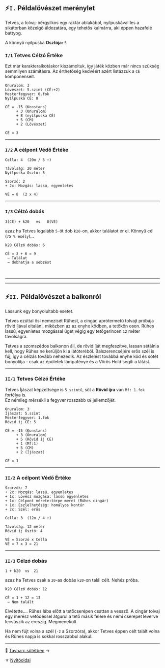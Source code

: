 ## ⚡`I.` Példalövészet merénylet

Tetves, a tolvaj-bérgyilkos egy raktár ablakából, nyílpuskával les a sikátorban közelgő áldozatára, egy tehetős kalmárra, aki éppen hazafelé battyog.

A könnyű nyílpuska **Osztója:** `5`

### `I/1` Tetves Célzó Értéke

Ezt már karakteralkotáskor kiszámoltuk, így játék közben már nincs szükség semmilyen számításra. Az érthetőség kedvéért azért listázzuk a `CÉ` komponenseit.

```
Önuralom: 3
Lövészet: 5.szint (CÉ:+2)
Mesterfegyver: 0.fok
Nyílpuska CÉ: 8
```

```
CÉ = -15 (Konstans)
     + 3 (Önuralom)
     + 8 (nyílpuska CÉ)
     + 5 (CM)
     + 2 (Lövészet)
```

```
CÉ = 3
```

---
### `I/2` A célpont Védő Értéke

```
Cella: 4  (20m / 5 ↑)

Távolság: 20 méter
Nyílpuska Osztó: 5
```

```
Szorzó: 2
+ 2x: Mozgás: lassú, egyenletes
```

```
VÉ = 8  (2 x 4)
```

---
### `I/3` Célzó dobás

```
3(CÉ) + k20   vs   8(VÉ)
```

azaz ha Tetves legalább `5`-öt dob `k20`-on, akkor találatot ér el. Könnyű cél (`75 % esély`)...

```
k20 Célzó dobás: 6

CÉ = 3 + 6 = 9
 → Találat
 → dobhatja a sebzést
```

<br />

---
---
## ⚡`II.` Példalövészet a balkonról

Lássunk egy bonyolultabb esetet.

Tetves ezúttal ősi nemezisét Rühest, a cingár, aprótermetű tolvajt próbája rövid íjával eltaláni, miközben az az enyhe ködben, a tetőkön oson. Rühes lassú, egyenletes mozgással üget végig egy tetőgerincen `12` méter távolságra.

Tetves a szomszédos balkonon áll, de rövid íját megfeszítve, lassan sétálnia kell, hogy Rühes ne kerüljön ki a látóteréből. Balszerencséjére erős szél is fúj, így a célzás tovább nehezedik. Az észlelést továbbá enyhe köd és sötét bonyolítja - csak az épületek lámpafénye és a Vörös Hold segíti a látást.

---
### `II/1` Tetves Célzó Értéke

Tetves Íjászat képzettsége is `5.szintű`, sőt a **Rövid íjra** van `Mf: 1.fok` fortélya is.\
Ez némileg mérsékli a fegyver rosszabb `CÉ` jellemzőjét.

```
Önuralom: 3
Íjászat: 5.szint
Mesterfegyver: 1.fok
Rövid íj CÉ: 5
```

```
CÉ = -15 (Konstans)
     + 3 (Önuralom)
     + 5 (Rövid íj CÉ)
     + 1 (Mf:1)
     + 5 (CM)
     + 2 (Íjászat)
```

```
CÉ = 1
```

---
### `II/2` A célpont Védő Értéke

```
Szorzók: 7
+ 2x: Mozgás: lassú, egyenletes
+ 1x: Lövész mozgása: lassú egyenletes
+ 1x: Célpont mérete:törpe méret (Rühes cingár)
+ 1x: Észlelhetőség: homályos kontúr
+ 2x: Szél: erős
```

```
Cella: 3  (12m / 4 ↑)

Távolság: 12 méter
Rövid íj Osztó: 4
```

```
VÉ = Szorzó x Cella
VÉ = 7 x 3 = 21
```

---
### `II/3` Célzó dobás

```
1 + k20  vs  21
```

azaz ha Tetves csak a `20`-as dobás `k20`-on talál célt. Nehéz próba.

```
k20 Célzó dobás: 12

CÉ = 1 + 12 = 13
 → Nem talált
```

 Elvétette.... Rühes lába előtt a tetőcserépen csattan a vessző. A cingár tolvaj egy merész vetődéssel átgurul a tető másik felére és némi cserepet leverve lecsúszik az ereszig. Megmenekült.

Ha nem fújt volna a szél (`-2` a Szorzóra), akkor Tetves éppen célt talált volna és Rühes napja is sokkal rosszabbul alakul.

---

🔗 [Távharc sötétben](079_tavharc_sotetben.md) →

⚜️ [Nyitóoldal](start.md#7-t%C3%A1vols%C3%A1gi-harcrendszer-)

